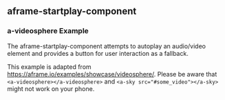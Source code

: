 ## aframe-startplay-component

### a-videosphere Example

The aframe-startplay-component attempts to autoplay an audio/video element and provides a button for user interaction as a fallback.

This example is adapted from https://aframe.io/examples/showcase/videosphere/.
Please be aware that `<a-videosphere></a-videosphere>` and `<a-sky src="#some_video"></a-sky>` might not work on your phone.